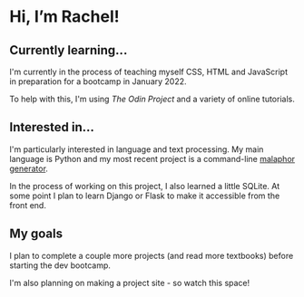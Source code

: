 # Hi, I’m Rachel!

## Currently learning...

I'm currently in the process of teaching myself CSS, HTML and JavaScript in preparation for a bootcamp in January 2022.

To help with this, I'm using _The Odin Project_ and a variety of online tutorials.

## Interested in...

I'm particularly interested in language and text processing. My main language is Python and my most recent project is a command-line [malaphor generator](https://github.com/rachel-meadows/malaphor).

In the process of working on this project, I also learned a little SQLite. At some point I plan to learn Django or Flask to make it accessible from the front end.

## My goals

I plan to complete a couple more projects (and read more textbooks) before starting the dev bootcamp.

I'm also planning on making a project site - so watch this space!

<!---
rachel-meadows/rachel-meadows is a ✨ special ✨ repository because its `README.md` (this file) appears on your GitHub profile.
You can click the Preview link to take a look at your changes.
--->
